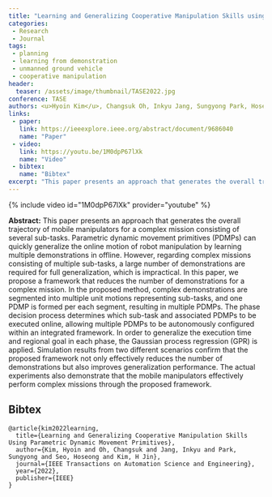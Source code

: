 ```yaml
---
title: "Learning and Generalizing Cooperative Manipulation Skills using Parametric Dynamic Movement Primitives"
categories:
 - Research
 - Journal
tags:
 - planning
 - learning from demonstration
 - unmanned ground vehicle
 - cooperative manipulation
header:
  teaser: /assets/image/thumbnail/TASE2022.jpg
conference: TASE
authors: <u>Hyoin Kim</u>, Changsuk Oh, Inkyu Jang, Sungyong Park, Hoseong Seo, H Jin Kim
links:
 - paper: 
   link: https://ieeexplore.ieee.org/abstract/document/9686040
   name: "Paper"
 - video:
   link: https://youtu.be/1M0dpP67lXk
   name: "Video"
 - bibtex: 
   name: "Bibtex"
excerpt: "This paper presents an approach that generates the overall trajectory of mobile manipulators for a complex mission consisting of several sub-tasks. Parametric dynamic movement primitives (PDMPs) can quickly generalize the online motion of robot manipulation by learning multiple demonstrations in offline. However, regarding complex missions consisting of multiple sub-tasks, a large number of demonstrations are required for full generalization, which is impractical. In this paper, we propose a framework that reduces the number of demonstrations for a complex mission. In the proposed method, complex demonstrations are segmented into multiple unit motions representing sub-tasks, and one PDMP is formed per each segment, resulting in multiple PDMPs. The phase decision process determines which sub-task and associated PDMPs to be executed online, allowing multiple PDMPs to be autonomously configured within an integrated framework. In order to generalize the execution time and regional goal in each phase, the Gaussian process regression (GPR) is applied. Simulation results from two different scenarios confirm that the proposed framework not only effectively reduces the number of demonstrations but also improves generalization performance. The actual experiments also demonstrate that the mobile manipulators effectively perform complex missions through the proposed framework."
---
```


{% include video id="1M0dpP67lXk" provider="youtube" %}

**Abstract:** This paper presents an approach that generates the overall trajectory of mobile manipulators for a complex mission consisting of several sub-tasks. Parametric dynamic movement primitives (PDMPs) can quickly generalize the online motion of robot manipulation by learning multiple demonstrations in offline. However, regarding complex missions consisting of multiple sub-tasks, a large number of demonstrations are required for full generalization, which is impractical. In this paper, we propose a framework that reduces the number of demonstrations for a complex mission. In the proposed method, complex demonstrations are segmented into multiple unit motions representing sub-tasks, and one PDMP is formed per each segment, resulting in multiple PDMPs. The phase decision process determines which sub-task and associated PDMPs to be executed online, allowing multiple PDMPs to be autonomously configured within an integrated framework. In order to generalize the execution time and regional goal in each phase, the Gaussian process regression (GPR) is applied. Simulation results from two different scenarios confirm that the proposed framework not only effectively reduces the number of demonstrations but also improves generalization performance. The actual experiments also demonstrate that the mobile manipulators effectively perform complex missions through the proposed framework.

## Bibtex <a id="bibtex"></a>
```
@article{kim2022learning,
  title={Learning and Generalizing Cooperative Manipulation Skills Using Parametric Dynamic Movement Primitives},
  author={Kim, Hyoin and Oh, Changsuk and Jang, Inkyu and Park, Sungyong and Seo, Hoseong and Kim, H Jin},
  journal={IEEE Transactions on Automation Science and Engineering},
  year={2022},
  publisher={IEEE}
}
```
